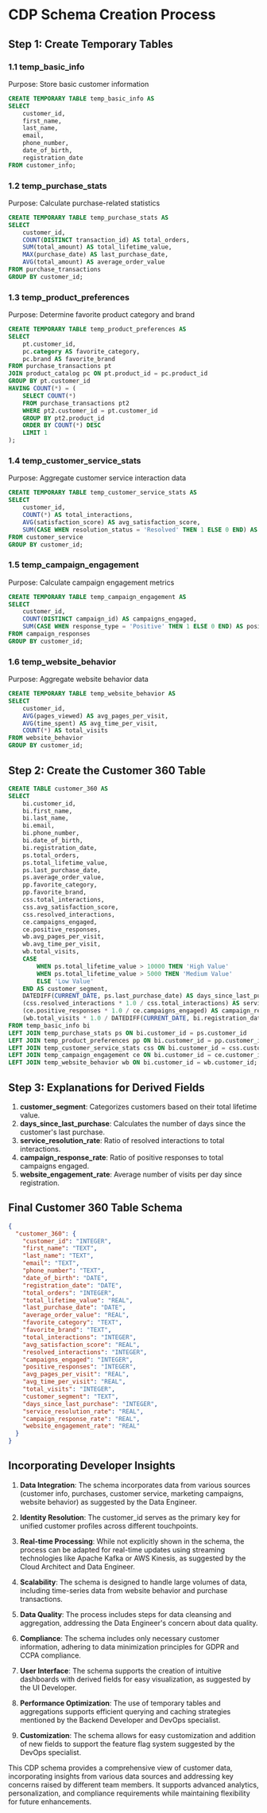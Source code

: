 # CDP Schema Creation Process

## Step 1: Create Temporary Tables

### 1.1 temp_basic_info
Purpose: Store basic customer information
```sql
CREATE TEMPORARY TABLE temp_basic_info AS
SELECT 
    customer_id,
    first_name,
    last_name,
    email,
    phone_number,
    date_of_birth,
    registration_date
FROM customer_info;
```

### 1.2 temp_purchase_stats
Purpose: Calculate purchase-related statistics
```sql
CREATE TEMPORARY TABLE temp_purchase_stats AS
SELECT 
    customer_id,
    COUNT(DISTINCT transaction_id) AS total_orders,
    SUM(total_amount) AS total_lifetime_value,
    MAX(purchase_date) AS last_purchase_date,
    AVG(total_amount) AS average_order_value
FROM purchase_transactions
GROUP BY customer_id;
```

### 1.3 temp_product_preferences
Purpose: Determine favorite product category and brand
```sql
CREATE TEMPORARY TABLE temp_product_preferences AS
SELECT 
    pt.customer_id,
    pc.category AS favorite_category,
    pc.brand AS favorite_brand
FROM purchase_transactions pt
JOIN product_catalog pc ON pt.product_id = pc.product_id
GROUP BY pt.customer_id
HAVING COUNT(*) = (
    SELECT COUNT(*) 
    FROM purchase_transactions pt2 
    WHERE pt2.customer_id = pt.customer_id 
    GROUP BY pt2.product_id 
    ORDER BY COUNT(*) DESC 
    LIMIT 1
);
```

### 1.4 temp_customer_service_stats
Purpose: Aggregate customer service interaction data
```sql
CREATE TEMPORARY TABLE temp_customer_service_stats AS
SELECT 
    customer_id,
    COUNT(*) AS total_interactions,
    AVG(satisfaction_score) AS avg_satisfaction_score,
    SUM(CASE WHEN resolution_status = 'Resolved' THEN 1 ELSE 0 END) AS resolved_interactions
FROM customer_service
GROUP BY customer_id;
```

### 1.5 temp_campaign_engagement
Purpose: Calculate campaign engagement metrics
```sql
CREATE TEMPORARY TABLE temp_campaign_engagement AS
SELECT 
    customer_id,
    COUNT(DISTINCT campaign_id) AS campaigns_engaged,
    SUM(CASE WHEN response_type = 'Positive' THEN 1 ELSE 0 END) AS positive_responses
FROM campaign_responses
GROUP BY customer_id;
```

### 1.6 temp_website_behavior
Purpose: Aggregate website behavior data
```sql
CREATE TEMPORARY TABLE temp_website_behavior AS
SELECT 
    customer_id,
    AVG(pages_viewed) AS avg_pages_per_visit,
    AVG(time_spent) AS avg_time_per_visit,
    COUNT(*) AS total_visits
FROM website_behavior
GROUP BY customer_id;
```

## Step 2: Create the Customer 360 Table

```sql
CREATE TABLE customer_360 AS
SELECT 
    bi.customer_id,
    bi.first_name,
    bi.last_name,
    bi.email,
    bi.phone_number,
    bi.date_of_birth,
    bi.registration_date,
    ps.total_orders,
    ps.total_lifetime_value,
    ps.last_purchase_date,
    ps.average_order_value,
    pp.favorite_category,
    pp.favorite_brand,
    css.total_interactions,
    css.avg_satisfaction_score,
    css.resolved_interactions,
    ce.campaigns_engaged,
    ce.positive_responses,
    wb.avg_pages_per_visit,
    wb.avg_time_per_visit,
    wb.total_visits,
    CASE 
        WHEN ps.total_lifetime_value > 10000 THEN 'High Value'
        WHEN ps.total_lifetime_value > 5000 THEN 'Medium Value'
        ELSE 'Low Value'
    END AS customer_segment,
    DATEDIFF(CURRENT_DATE, ps.last_purchase_date) AS days_since_last_purchase,
    (css.resolved_interactions * 1.0 / css.total_interactions) AS service_resolution_rate,
    (ce.positive_responses * 1.0 / ce.campaigns_engaged) AS campaign_response_rate,
    (wb.total_visits * 1.0 / DATEDIFF(CURRENT_DATE, bi.registration_date)) AS website_engagement_rate
FROM temp_basic_info bi
LEFT JOIN temp_purchase_stats ps ON bi.customer_id = ps.customer_id
LEFT JOIN temp_product_preferences pp ON bi.customer_id = pp.customer_id
LEFT JOIN temp_customer_service_stats css ON bi.customer_id = css.customer_id
LEFT JOIN temp_campaign_engagement ce ON bi.customer_id = ce.customer_id
LEFT JOIN temp_website_behavior wb ON bi.customer_id = wb.customer_id;
```

## Step 3: Explanations for Derived Fields

1. **customer_segment**: Categorizes customers based on their total lifetime value.
2. **days_since_last_purchase**: Calculates the number of days since the customer's last purchase.
3. **service_resolution_rate**: Ratio of resolved interactions to total interactions.
4. **campaign_response_rate**: Ratio of positive responses to total campaigns engaged.
5. **website_engagement_rate**: Average number of visits per day since registration.

## Final Customer 360 Table Schema

```json
{
  "customer_360": {
    "customer_id": "INTEGER",
    "first_name": "TEXT",
    "last_name": "TEXT",
    "email": "TEXT",
    "phone_number": "TEXT",
    "date_of_birth": "DATE",
    "registration_date": "DATE",
    "total_orders": "INTEGER",
    "total_lifetime_value": "REAL",
    "last_purchase_date": "DATE",
    "average_order_value": "REAL",
    "favorite_category": "TEXT",
    "favorite_brand": "TEXT",
    "total_interactions": "INTEGER",
    "avg_satisfaction_score": "REAL",
    "resolved_interactions": "INTEGER",
    "campaigns_engaged": "INTEGER",
    "positive_responses": "INTEGER",
    "avg_pages_per_visit": "REAL",
    "avg_time_per_visit": "REAL",
    "total_visits": "INTEGER",
    "customer_segment": "TEXT",
    "days_since_last_purchase": "INTEGER",
    "service_resolution_rate": "REAL",
    "campaign_response_rate": "REAL",
    "website_engagement_rate": "REAL"
  }
}
```

## Incorporating Developer Insights

1. **Data Integration**: The schema incorporates data from various sources (customer info, purchases, customer service, marketing campaigns, website behavior) as suggested by the Data Engineer.

2. **Identity Resolution**: The customer_id serves as the primary key for unified customer profiles across different touchpoints.

3. **Real-time Processing**: While not explicitly shown in the schema, the process can be adapted for real-time updates using streaming technologies like Apache Kafka or AWS Kinesis, as suggested by the Cloud Architect and Data Engineer.

4. **Scalability**: The schema is designed to handle large volumes of data, including time-series data from website behavior and purchase transactions.

5. **Data Quality**: The process includes steps for data cleansing and aggregation, addressing the Data Engineer's concern about data quality.

6. **Compliance**: The schema includes only necessary customer information, adhering to data minimization principles for GDPR and CCPA compliance.

7. **User Interface**: The schema supports the creation of intuitive dashboards with derived fields for easy visualization, as suggested by the UI Developer.

8. **Performance Optimization**: The use of temporary tables and aggregations supports efficient querying and caching strategies mentioned by the Backend Developer and DevOps specialist.

9. **Customization**: The schema allows for easy customization and addition of new fields to support the feature flag system suggested by the DevOps specialist.

This CDP schema provides a comprehensive view of customer data, incorporating insights from various data sources and addressing key concerns raised by different team members. It supports advanced analytics, personalization, and compliance requirements while maintaining flexibility for future enhancements.